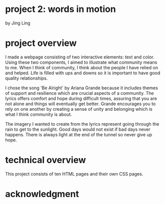 # project 2: words in motion
by Jing Ling

# project overview
I made a webpage consisting of two interactive elements: text and color. Using these two components, I aimed to illustrate what community means to me. When I think of community, I think about the people I have relied on and helped. Life is filled with ups and downs so it is important to have good quality relationships.

I chose the song 'Be Alright' by Ariana Grande because it includes themes of support and resilience which are crucial aspects of a community. The lyrics offers comfort and hope during difficult times, assuring that you are not alone and things will eventually get better. Grande encourages you to rely on one another by creating a sense of unity and belonging which is what I think community is about. 

The imagery I wanted to create from the lyrics represent going through the rain to get to the sunlight. Good days would not exist if bad days never happens. There is always light at the end of the tunnel so never give up hope. 

# technical overview
This project consists of ten HTML pages and their own CSS pages. 



# acknowledgment 